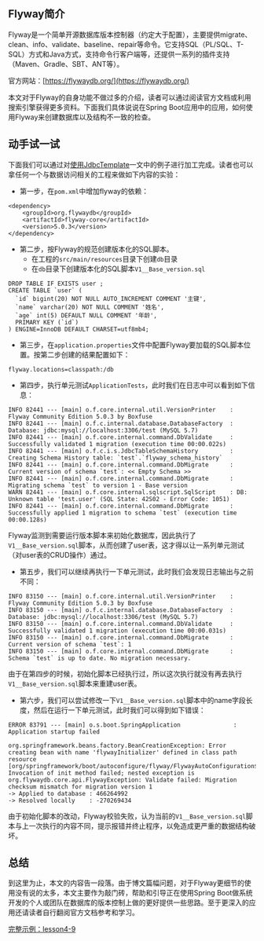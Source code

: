 ## Flyway简介

Flyway是一个简单开源数据库版本控制器（约定大于配置），主要提供migrate、clean、info、validate、baseline、repair等命令。它支持SQL（PL/SQL、T-SQL）方式和Java方式，支持命令行客户端等，还提供一系列的插件支持（Maven、Gradle、SBT、ANT等）。

官方网站：[https://flywaydb.org/](https://flywaydb.org/)

本文对于Flyway的自身功能不做过多的介绍，读者可以通过阅读官方文档或利用搜索引擎获得更多资料。下面我们具体说说在Spring Boot应用中的应用，如何使用Flyway来创建数据库以及结构不一致的检查。

## 动手试一试

下面我们可以通过对[使用JdbcTemplate](http://blog.didispace.com/springbootdata1/)一文中的例子进行加工完成。读者也可以拿任何一个与数据访问相关的工程来做如下内容的实验：

* 第一步，在``pom.xml``中增加flyway的依赖：

```
<dependency>
	<groupId>org.flywaydb</groupId>
	<artifactId>flyway-core</artifactId>
	<version>5.0.3</version>
</dependency>
```

* 第二步，按Flyway的规范创建版本化的SQL脚本。
    * 在工程的``src/main/resources``目录下创建``db``目录
    * 在``db``目录下创建版本化的SQL脚本``V1__Base_version.sql``

```
DROP TABLE IF EXISTS user ;
CREATE TABLE `user` (
  `id` bigint(20) NOT NULL AUTO_INCREMENT COMMENT '主键',
  `name` varchar(20) NOT NULL COMMENT '姓名',
  `age` int(5) DEFAULT NULL COMMENT '年龄',
  PRIMARY KEY (`id`)
) ENGINE=InnoDB DEFAULT CHARSET=utf8mb4;
```

* 第三步，在``application.properties``文件中配置Flyway要加载的SQL脚本位置。按第二步创建的结果配置如下：

```
flyway.locations=classpath:/db
```

* 第四步，执行单元测试``ApplicationTests``，此时我们在日志中可以看到如下信息：

```
INFO 82441 --- [main] o.f.core.internal.util.VersionPrinter    : Flyway Community Edition 5.0.3 by Boxfuse
INFO 82441 --- [main] o.f.c.internal.database.DatabaseFactory  : Database: jdbc:mysql://localhost:3306/test (MySQL 5.7)
INFO 82441 --- [main] o.f.core.internal.command.DbValidate     : Successfully validated 1 migration (execution time 00:00.022s)
INFO 82441 --- [main] o.f.c.i.s.JdbcTableSchemaHistory         : Creating Schema History table: `test`.`flyway_schema_history`
INFO 82441 --- [main] o.f.core.internal.command.DbMigrate      : Current version of schema `test`: << Empty Schema >>
INFO 82441 --- [main] o.f.core.internal.command.DbMigrate      : Migrating schema `test` to version 1 - Base version
WARN 82441 --- [main] o.f.core.internal.sqlscript.SqlScript    : DB: Unknown table 'test.user' (SQL State: 42S02 - Error Code: 1051)
INFO 82441 --- [main] o.f.core.internal.command.DbMigrate      : Successfully applied 1 migration to schema `test` (execution time 00:00.128s)
```

Flyway监测到需要运行版本脚本来初始化数据库，因此执行了``V1__Base_version.sql``脚本，从而创建了user表，这才得以让一系列单元测试（对user表的CRUD操作）通过。

* 第五步，我们可以继续再执行一下单元测试，此时我们会发现日志输出与之前不同：

```
INFO 83150 --- [main] o.f.core.internal.util.VersionPrinter    : Flyway Community Edition 5.0.3 by Boxfuse
INFO 83150 --- [main] o.f.c.internal.database.DatabaseFactory  : Database: jdbc:mysql://localhost:3306/test (MySQL 5.7)
INFO 83150 --- [main] o.f.core.internal.command.DbValidate     : Successfully validated 1 migration (execution time 00:00.031s)
INFO 83150 --- [main] o.f.core.internal.command.DbMigrate      : Current version of schema `test`: 1
INFO 83150 --- [main] o.f.core.internal.command.DbMigrate      : Schema `test` is up to date. No migration necessary.
```

由于在第四步的时候，初始化脚本已经执行过，所以这次执行就没有再去执行``V1__Base_version.sql``脚本来重建user表。

* 第六步，我们可以尝试修改一下``V1__Base_version.sql``脚本中的name字段长度，然后在运行一下单元测试，此时我们可以得到如下错误：

```
ERROR 83791 --- [main] o.s.boot.SpringApplication               : Application startup failed

org.springframework.beans.factory.BeanCreationException: Error creating bean with name 'flywayInitializer' defined in class path resource [org/springframework/boot/autoconfigure/flyway/FlywayAutoConfiguration$FlywayConfiguration.class]: Invocation of init method failed; nested exception is org.flywaydb.core.api.FlywayException: Validate failed: Migration checksum mismatch for migration version 1
-> Applied to database : 466264992
-> Resolved locally    : -270269434
```

由于初始化脚本的改动，Flyway校验失败，认为当前的``V1__Base_version.sql``脚本与上一次执行的内容不同，提示报错并终止程序，以免造成更严重的数据结构破坏。

## 总结

到这里为止，本文的内容告一段落。由于博文篇幅问题，对于Flyway更细节的使用没有说的太多，本文主要作为敲门砖，帮助和引导正在使用Spring Boot做系统开发的个人或团队在数据库的版本控制上做的更好提供一些思路。至于更深入的应用还请读者自行翻阅官方文档参考和学习。

[完整示例：lesson4-9](https://github.com/codeyoyo/spring-boot-learn/tree/master/springboot/lesson4-9)